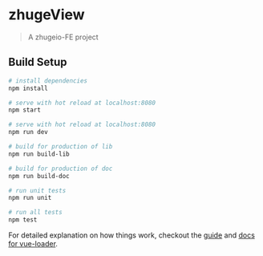 # zhugeView

> A zhugeio-FE project

## Build Setup

``` bash
# install dependencies
npm install

# serve with hot reload at localhost:8080
npm start

# serve with hot reload at localhost:8080
npm run dev

# build for production of lib
npm run build-lib

# build for production of doc
npm run build-doc

# run unit tests
npm run unit

# run all tests
npm test
```

For detailed explanation on how things work, checkout the [guide](http://vuejs-templates.github.io/webpack/) and [docs for vue-loader](http://vuejs.github.io/vue-loader).
